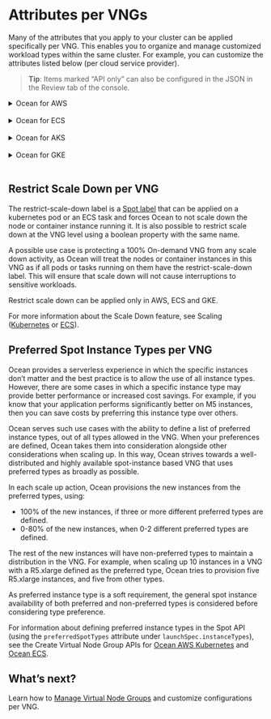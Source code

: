 # Attributes per VNGs

Many of the attributes that you apply to your cluster can be applied specifically per VNG. This enables you to organize and manage customized workload types within the same cluster. For example, you can customize the attributes listed below (per cloud service provider).

> **Tip**: Items marked “API only” can also be configured in the JSON in the Review tab of the console.

<details>
  <summary markdown="span">Ocean for AWS</summary>

### Ocean for AWS Kubernetes

The following is a list of attributes customizable per VNG in Ocean for AWS. Some of the features can be accessed using the [API only](https://docs.spot.io/api/#operation/OceanAWSLaunchSpecUpdate), as indicated below.

- Associate Public IP (API only)
- Block Device Mappings
- Elastic IPs
- Headroom
- Instance Types- whitelist or blacklist (these must be a subset of the instance types defined for the Ocean cluster.)
- Instance Profile
- Labels
- Launch Instance
- Maximum Nodes
- Minimum Nodes
- Metadata v2 (API only)
- Preferred Spot Instance Types (API only)
- Restrict scale down
- Roll
- Security Group IDs
- Shutdown hours
- Spot% to use within the VNG
- Subnet IDs
- Tags
- Taints
- User Data

For example, you could use the Labels and Taints attributes to instruct Ocean which labels and taints are applied on the nodes using the user data, and effectively connect between the cloud infrastructure properties and Kubernetes node labels that will be used on applications using node affinity.

> **Tip**: If automatic headroom is configured, you must set `autoScaler.enableAutomaticAndManualHeadroom` to True at the Ocean level in order to ensure that the manual headroom will be effective.

</details><br>

<details>
  <summary markdown="span">Ocean for ECS</summary>

### Ocean for ECS

The following is a list of attributes customizable per VNG in Ocean for ECS. Some of the features can be accessed using the [API only](https://docs.spot.io/api/#operation/OceanECSLaunchSpecUpdate), as indicated below.

- Attributes
- Block Device Mappy
- Instance Profile
- Instance Types - whitelist or blacklist (API only)
- Launch Instance
- Manual Headroom
- Metadata v2 (API only)
- Preferred Spot Instance Types (API only)
- Restrict Scaledown
- Roll
- Scheduled Manual Headroom (API only)
- Security Group
- Subnets
- Tags and Metadata
- User Data


> **Tip**: If automatic headroom is configured, you must set `autoScaler.enableAutomaticAndManualHeadroom` to True at the Ocean level in order to ensure that the manual headroom will be effective.

</details><br>

<details>
  <summary markdown="span">Ocean for AKS</summary>

### Ocean for AKS

The following is a list of attributes customizable per VNG in Ocean for AKS.

- Automatic Headroom
- Availability zone
- Headroom
- Labels
- Maximum Nodes
- OS Disk Type and Size
- Tags
- Taints
- Max Pods per Node (API Only)

</details><br>

<details>
  <summary markdown="span">Ocean for GKE</summary>

### Ocean for GKE

The following is a list of attributes customizable per VNG in Ocean for GKE. Some of the features can be accessed using the [API only](https://docs.spot.io/api/#operation/OceanGKELaunchSpecUpdate), as indicated below.

- Automatic Headroom
- Availability zone
- Headroom
- Instance Types (API only. These must be a subset of the instance types defined for the Ocean cluster.)
- Instance Profile (API only)
- Labels
- Launch Instance
- Local SSD (API only)
- Maximum Nodes
- Minimum Nodes
- Network Tags (API only)
- Preemptible% to use within the VNG
- Restrict scale down
- Roll
- Root Volume Size
- Root Volume Type (API only)
- Scheduled manual headroom (API only)
- Shielded VMs (API only)
- Shutdown hours
- Tags & Metadata (API only)
- Taints

> **Tip**: If automatic headroom is configured, you must set `autoScaler.enableAutomaticAndManualHeadroom` to True at the Ocean level in order to ensure that the manual headroom will be effective.

### Local SSD Support

Ocean for GKE allows the utilization of local SSD disks, high-performance local disks which are useful with specific workloads such as those that heavily use caching. You can define SSD disks in your Ocean VNG configuration by using localSsdCount to configure the number of SSD disks to be connected to each VM in the VNG.

Once configured, whenever the Ocean autoscaler scales up, Ocean will automatically connect the local SSDs to the new VM. Note that local SSDs are limited to specific machine types. Ocean will automatically filter out the machine types that are not compatible. For information about the API, see Local SSD in the Spot API.

</details><br>

## Restrict Scale Down per VNG
The restrict-scale-down label is a [Spot label](ocean/features/labels-and-taints?id=spot-labels) that can be applied on a kubernetes pod or an ECS task and forces Ocean to not scale down the node or container instance running it. It is also possible to restrict scale down at the VNG level using a boolean property with the same name.

A possible use case is protecting a 100% On-demand VNG from any scale down activity, as Ocean will treat the nodes or container instances in this VNG as if all pods or tasks running on them have the restrict-scale-down label. This will ensure that scale down will not cause interruptions to sensitive workloads.

Restrict scale down can be applied only in AWS, ECS and GKE. 

For more information about the Scale Down feature, see Scaling ([Kubernetes](ocean/features/scaling-kubernetes?id=scale-down) or [ECS](ocean/features/scaling-ecs?id=scale-down-behavior)).

## Preferred Spot Instance Types per VNG

Ocean provides a serverless experience in which the specific instances don’t matter and the best practice is to allow the use of all instance types. However, there are some cases in which a specific instance type may provide better performance or increased cost savings. For example, if you know that your application performs significantly better on M5 instances, then you can save costs by preferring this instance type over others.

Ocean serves such use cases with the ability to define a list of preferred instance types, out of all types allowed in the VNG. When your preferences are defined, Ocean takes them into consideration alongside other considerations when scaling up. In this way, Ocean strives towards a well-distributed and highly available spot-instance based VNG that uses preferred types as broadly as possible.

In each scale up action, Ocean provisions the new instances from the preferred types, using:

- 100% of the new instances, if three or more different preferred types are defined.
- 0-80% of the new instances, when 0-2 different preferred types are defined.

The rest of the new instances will have non-preferred types to maintain a distribution in the VNG. For example, when scaling up 10 instances in a VNG with a R5.xlarge defined as the preferred type, Ocean tries to provision five R5.xlarge instances, and five from other types.

As preferred instance type is a soft requirement, the general spot instance availability of both preferred and non-preferred types is considered before considering type preference.

For information about defining preferred instance types in the Spot API (using the `preferredSpotTypes` attribute under `launchSpec.instanceTypes`), see the Create Virtual Node Group APIs for [Ocean AWS Kubernetes](https://docs.spot.io/api/#operation/oceanK8sClusterAggregatedDetailedCosts) and [Ocean ECS](https://docs.spot.io/api/#operation/oceanAwsEcsGetContainerInstances).

## What’s next?

Learn how to [Manage Virtual Node Groups](ocean/tutorials/manage-virtual-node-groups.md) and customize configurations per VNG.
